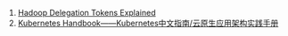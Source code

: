 1. [Hadoop Delegation Tokens Explained](https://blog.cloudera.com/hadoop-delegation-tokens-explained/)  
2. [Kubernetes Handbook——Kubernetes中文指南/云原生应用架构实践手册](https://jimmysong.io/kubernetes-handbook/)  
